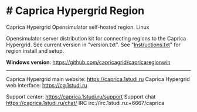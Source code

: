 # # Caprica Hypergrid Region
Caprica Hypergrid Opensimulator self-hosted region. Linux

Opensimulator server distribution kit for connecting regions to the Caprica Hypergrid.
See current version in "version.txt".
See "[Instructions.txt](https://github.com/capricagrid/capricaregion/blob/master/Instructions.txt "Instructions.txt")" for region install and setup.

**Windows version**: https://github.com/capricagrid/capricaregionwin


------------


Caprica Hypergrid main website: https://caprica.1studi.ru
Caprica Hypergrid web interface: https://cg.1studi.ru

Support center: https://caprica.1studi.ru/support
Support chat https://caprica.1studi.ru/chat/
IRC irc://irc.1studi.ru:+6667/caprica

